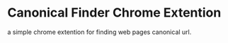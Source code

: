 # Canonical Finder Chrome Extention

a simple chrome extention for finding web pages canonical url.
